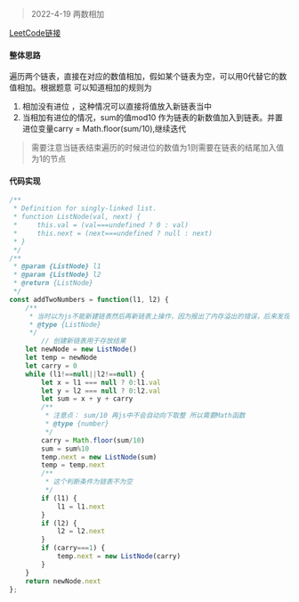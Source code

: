 > 2022-4-19 两数相加

[LeetCode链接](https://leetcode-cn.com/problems/add-two-numbers/)
#### 整体思路
遍历两个链表，直接在对应的数值相加，假如某个链表为空，可以用0代替它的数值相加。根据题意
可以知道相加的规则为
1. 相加没有进位 ，这种情况可以直接将值放入新链表当中
2. 当相加有进位的情况，sum的值mod10 作为链表的新数值加入到链表。并置进位变量carry = Math.floor(sum/10),继续迭代
> 需要注意当链表结束遍历的时候进位的数值为1则需要在链表的结尾加入值为1的节点
#### 代码实现
```javascript
/**
 * Definition for singly-linked list.
 * function ListNode(val, next) {
 *     this.val = (val===undefined ? 0 : val)
 *     this.next = (next===undefined ? null : next)
 * }
 */
/**
 * @param {ListNode} l1
 * @param {ListNode} l2
 * @return {ListNode}
 */
const addTwoNumbers = function(l1, l2) {
    /**
     * 当时以为js不能新建链表然后再新链表上操作，因为报出了内存溢出的错误，后来发现是后边的判断条件出现了错误
     * @type {ListNode}
     */
        // 创建新链表用于存放结果
    let newNode = new ListNode()
    let temp = newNode
    let carry = 0
    while (l1!==null||l2!==null) {
        let x = l1 === null ? 0:l1.val
        let y = l2 === null ? 0:l2.val
        let sum = x + y + carry
        /**
         * 注意点： sum/10 再js中不会自动向下取整 所以需要Math函数
         * @type {number}
         */
        carry = Math.floor(sum/10)
        sum = sum%10
        temp.next = new ListNode(sum)
        temp = temp.next
        /**
         * 这个判断条件为链表不为空
         */
        if (l1) {
            l1 = l1.next
        }
        if (l2) {
            l2 = l2.next
        }
        if (carry===1) {
            temp.next = new ListNode(carry)
        }
    }
    return newNode.next
};
```
